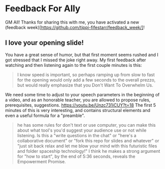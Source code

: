 # Feedback For Ally

GM All!  Thanks for sharing this with me, you have activated a new (feedback week)[https://github.com/tippi-fifestarr/feedback_week/]!

## I love your opening slide!

You have a great sense of humor, but that first moment seems rushed and I got stressed that I missed the joke right away.
My first feedback after watching and then listening again to the first couple minutes is this:

> I know speed is important, so perhaps ramping up from slow to fast for the opening would only add a few seconds to the overall prezzo, but would 
> really emphasize that you Don't Want To Overwhelm Us.

We need some time to adjust to your speech parameters in the beginning of a video, and as an honorable teacher, you are allowed to propose rules, prerequisites, suggestions.
https://youtu.be/Unzc731iCUY?t=18 The first 5 minutes of this is very interesting, and contains structural elements and even a useful formula for a "preamble".
> he has some rules for don't text or use computer, you can make this about what tool's you'd suggest your audience use or not while listening.  Is this a "write questions in the chat" or "here's a collaborative document" or "fork this repo for slides and whatever" or "just sit back relax and let me blow your mind with this futuristic files and folder spaceship technology!"
I think he makes a strong argument for "how to start", by the end of 5:36 seconds, reveals the Empowerment Promise.
